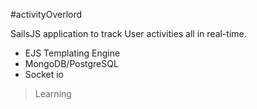 #activityOverlord

SailsJS application to track User activities all in real-time.

<ul>
<li>EJS Templating Engine</li>
<li>MongoDB/PostgreSQL</li>
<li>Socket io</li>
</ul>

<blockquote>Learning</blockquote>
